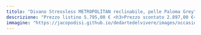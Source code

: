```yaml
---
titolo: "Divano Stressless METROPOLITAN reclinabile, pelle Paloma Grey"
descrizione: "Prezzo listino 5.795,00 € <h3>Prezzo scontato 2.897,00 €</h3>"
immagine: "https://jacopodisi.github.io/dedartedelvivere/images/occasioni/metropolitan_16x9_thumbbig.jpg"
---
```

